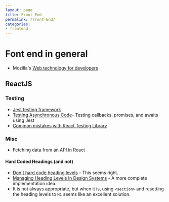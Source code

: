 ```yaml
---
layout: page
title: Front End
permalink: /Front-End/
categories:
- frontend
---
```

# Font end in general  

- Mozilla's [Web technology for developers](https://developer.mozilla.org/en-US/docs/Web)

## ReactJS

### Testing

- [Jest testing framework](https://jestjs.io)
- [Testing Asynchronous Code](https://jestjs.io/docs/en/asynchronous)- Testing callbacks, promises, and awaits using Jest
- [Common mistakes with React Testing Library](https://kentcdodds.com/blog/common-mistakes-with-react-testing-library)

### Misc

- [Fetching data from an API in React](https://www.robinwieruch.de/react-fetching-data)

#### Hard Coded Headings (and not)

- [Don't hard code heading levels](https://dev.to/s_aitchison/psa-stop-hard-coding-heading-levels-in-your-react-components-2ekp) -
  This seems right.
- [Managing Heading Levels In Design Systems](https://medium.com/@Heydon/managing-heading-levels-in-design-systems-18be9a746fa3) -
  A more complete implementation idea.
- It is not always appropriate, but when it is,
  using `<section>` and resetting the heading levels to `H1` seems like an excellent solution.
